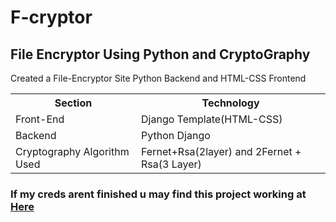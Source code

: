 # F-cryptor
## File Encryptor Using Python and CryptoGraphy
<p>Created a File-Encryptor Site Python Backend and HTML-CSS Frontend</p>
<table>
  <tr>
     <th> Section </th>
     <th> Technology </th>
  </tr>
  <tr>
      <td> Front-End </td>
      <td> Django Template(HTML-CSS) </td>
  </tr>
  <tr>
      <td> Backend </td>
      <td> Python Django </td>
  </tr>
  <tr>
      <td> Cryptography Algorithm Used </td>
      <td> Fernet+Rsa(2layer) and 2Fernet + Rsa(3 Layer) </td>
  </tr>
</table>

<h3>If my creds arent finished u may find this project working at <a href="https://file-encrypt.up.railway.app"> Here </a></h3>
